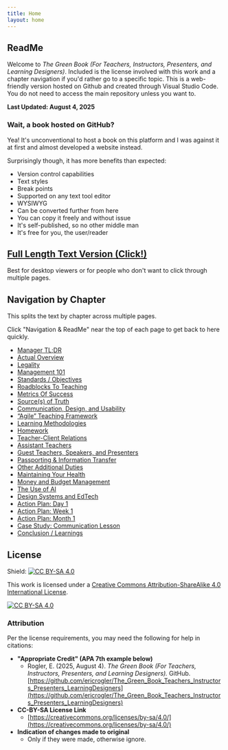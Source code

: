 ```yaml
---
title: Home
layout: home
---
```


## ReadMe

Welcome to *The Green Book (For Teachers, Instructors, Presenters, and Learning Designers)*. Included is the license involved with this work and a chapter navigation if you'd rather go to a specific topic. This is a web-friendly version hosted on Github and created through Visual Studio Code. You do not need to access the main repository unless you want to.

**Last Updated: August 4, 2025**

### Wait, a book hosted on GitHub?

Yea! It's unconventional to host a book on this platform and I was against it at first and almost developed a website instead.

Surprisingly though, it has more benefits than expected:
- Version control capabilities
- Text styles
- Break points
- Supported on any text tool editor
- WYSIWYG
- Can be converted further from here
- You can copy it freely and without issue
- It's self-published, so no other middle man
- It's free for you, the user/reader

## [Full Length Text Version (Click!)](Y000_Green_Book_Full.md)
Best for desktop viewers or for people who don't want to click through multiple pages.

## Navigation by Chapter
This splits the text by chapter across multiple pages. 

Click "Navigation & ReadMe" near the top of each page to get back to here quickly.

- [Manager TL;DR](Z001_Manager_TLDR.md)
- [Actual Overview](Z002_The_Actual_Overview.md)
- [Legality](Z003_Legality.md)
- [Management 101](Z004_Management_101.md)
- [Standards / Objectives](Z005_Standards_Objectives.md)
- [Roadblocks To Teaching](Z006_Roadblocks_To_Teaching.md)
- [Metrics Of Success](Z007_Metrics_Of_Success.md)
- [Source(s) of Truth](Z008_Source(s)_Of_Truth.md)
- [Communication, Design, and Usability](Z009_Communication_Design_Usability.md)
- [“Agile” Teaching Framework](Z010_Agile_Teaching_Framework.md)
- [Learning Methodologies](Z011_Learning_Methodologies.md)
- [Homework](Z012_Homework.md)
- [Teacher-Client Relations](Z013_Teacher_Client_Relations.md)
- [Assistant Teachers](Z014_Assistant_Teachers.md)
- [Guest Teachers, Speakers, and Presenters](Z015_Guest_Teachers_Presenters.md)
- [Passporting & Information Transfer](Z016_Passporting_Information_Transfer.md)
- [Other Additional Duties](Z017_Other_Additional_Duties.md)
- [Maintaining Your Health](Z018_Maintaining_Your_Health.md)
- [Money and Budget Management](Z019_Money_Budget_Management.md)
- [The Use of AI](Z020_The_Use_Of_AI.md)
- [Design Systems and EdTech](Z021_Design_Systems_EdTech.md)
- [Action Plan: Day 1](Z022_Action_Plan_Day_1.md)
- [Action Plan: Week 1](Z023_Action_Plan_Week_1.md)
- [Action Plan: Month 1](Z024_Action_Plan_Month_1.md)
- [Case Study: Communication Lesson](Z025_Case_Study_Communication_Lesson_Example.md)
- [Conclusion / Learnings](Z026_Conclusion_Learnings.md)

## License

Shield: [![CC BY-SA 4.0][cc-by-sa-shield]][cc-by-sa]

This work is licensed under a
[Creative Commons Attribution-ShareAlike 4.0 International License][cc-by-sa].

[![CC BY-SA 4.0][cc-by-sa-image]][cc-by-sa]

[cc-by-sa]: http://creativecommons.org/licenses/by-sa/4.0/
[cc-by-sa-image]: https://licensebuttons.net/l/by-sa/4.0/88x31.png
[cc-by-sa-shield]: https://img.shields.io/badge/License-CC%20BY--SA%204.0-lightgrey.svg

### Attribution
Per the license requirements, you may need the following for help in citations:

- **"Appropriate Credit" (APA 7th example below)**
  - Rogler, E. (2025, August 4). *The Green Book (For Teachers, Instructors, Presenters, and Learning Designers).* GitHub. [https://github.com/ericrogler/The_Green_Book_Teachers_Instructors_Presenters_LearningDesigners](https://github.com/ericrogler/The_Green_Book_Teachers_Instructors_Presenters_LearningDesigners)
- **CC-BY-SA License Link**
  - [https://creativecommons.org/licenses/by-sa/4.0/](https://creativecommons.org/licenses/by-sa/4.0/)
- **Indication of changes made to original**
  - Only if they were made, otherwise ignore.